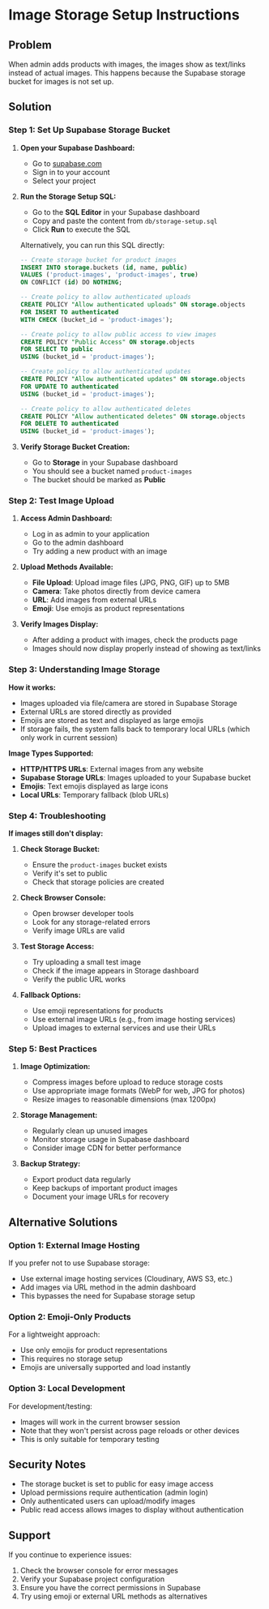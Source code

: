 # Image Storage Setup Instructions

## Problem

When admin adds products with images, the images show as text/links instead of actual images. This happens because the Supabase storage bucket for images is not set up.

## Solution

### Step 1: Set Up Supabase Storage Bucket

1. **Open your Supabase Dashboard:**

   - Go to [supabase.com](https://supabase.com)
   - Sign in to your account
   - Select your project

2. **Run the Storage Setup SQL:**

   - Go to the **SQL Editor** in your Supabase dashboard
   - Copy and paste the content from `db/storage-setup.sql`
   - Click **Run** to execute the SQL

   Alternatively, you can run this SQL directly:

   ```sql
   -- Create storage bucket for product images
   INSERT INTO storage.buckets (id, name, public)
   VALUES ('product-images', 'product-images', true)
   ON CONFLICT (id) DO NOTHING;

   -- Create policy to allow authenticated uploads
   CREATE POLICY "Allow authenticated uploads" ON storage.objects
   FOR INSERT TO authenticated
   WITH CHECK (bucket_id = 'product-images');

   -- Create policy to allow public access to view images
   CREATE POLICY "Public Access" ON storage.objects
   FOR SELECT TO public
   USING (bucket_id = 'product-images');

   -- Create policy to allow authenticated updates
   CREATE POLICY "Allow authenticated updates" ON storage.objects
   FOR UPDATE TO authenticated
   USING (bucket_id = 'product-images');

   -- Create policy to allow authenticated deletes
   CREATE POLICY "Allow authenticated deletes" ON storage.objects
   FOR DELETE TO authenticated
   USING (bucket_id = 'product-images');
   ```

3. **Verify Storage Bucket Creation:**
   - Go to **Storage** in your Supabase dashboard
   - You should see a bucket named `product-images`
   - The bucket should be marked as **Public**

### Step 2: Test Image Upload

1. **Access Admin Dashboard:**

   - Log in as admin to your application
   - Go to the admin dashboard
   - Try adding a new product with an image

2. **Upload Methods Available:**

   - **File Upload**: Upload image files (JPG, PNG, GIF) up to 5MB
   - **Camera**: Take photos directly from device camera
   - **URL**: Add images from external URLs
   - **Emoji**: Use emojis as product representations

3. **Verify Images Display:**
   - After adding a product with images, check the products page
   - Images should now display properly instead of showing as text/links

### Step 3: Understanding Image Storage

**How it works:**

- Images uploaded via file/camera are stored in Supabase Storage
- External URLs are stored directly as provided
- Emojis are stored as text and displayed as large emojis
- If storage fails, the system falls back to temporary local URLs (which only work in current session)

**Image Types Supported:**

- **HTTP/HTTPS URLs**: External images from any website
- **Supabase Storage URLs**: Images uploaded to your Supabase bucket
- **Emojis**: Text emojis displayed as large icons
- **Local URLs**: Temporary fallback (blob URLs)

### Step 4: Troubleshooting

**If images still don't display:**

1. **Check Storage Bucket:**

   - Ensure the `product-images` bucket exists
   - Verify it's set to public
   - Check that storage policies are created

2. **Check Browser Console:**

   - Open browser developer tools
   - Look for any storage-related errors
   - Verify image URLs are valid

3. **Test Storage Access:**

   - Try uploading a small test image
   - Check if the image appears in Storage dashboard
   - Verify the public URL works

4. **Fallback Options:**
   - Use emoji representations for products
   - Use external image URLs (e.g., from image hosting services)
   - Upload images to external services and use their URLs

### Step 5: Best Practices

1. **Image Optimization:**

   - Compress images before upload to reduce storage costs
   - Use appropriate image formats (WebP for web, JPG for photos)
   - Resize images to reasonable dimensions (max 1200px)

2. **Storage Management:**

   - Regularly clean up unused images
   - Monitor storage usage in Supabase dashboard
   - Consider image CDN for better performance

3. **Backup Strategy:**
   - Export product data regularly
   - Keep backups of important product images
   - Document your image URLs for recovery

## Alternative Solutions

### Option 1: External Image Hosting

If you prefer not to use Supabase storage:

- Use external image hosting services (Cloudinary, AWS S3, etc.)
- Add images via URL method in the admin dashboard
- This bypasses the need for Supabase storage setup

### Option 2: Emoji-Only Products

For a lightweight approach:

- Use only emojis for product representations
- This requires no storage setup
- Emojis are universally supported and load instantly

### Option 3: Local Development

For development/testing:

- Images will work in the current browser session
- Note that they won't persist across page reloads or other devices
- This is only suitable for temporary testing

## Security Notes

- The storage bucket is set to public for easy image access
- Upload permissions require authentication (admin login)
- Only authenticated users can upload/modify images
- Public read access allows images to display without authentication

## Support

If you continue to experience issues:

1. Check the browser console for error messages
2. Verify your Supabase project configuration
3. Ensure you have the correct permissions in Supabase
4. Try using emoji or external URL methods as alternatives
